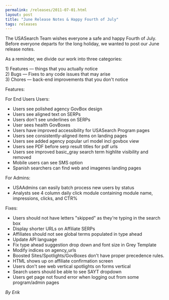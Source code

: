 ```yaml
---
permalink: /releases/2011-07-01.html
layout: post
title: "June Release Notes & Happy Fourth of July"
tags: releases
---
```

<p><span><span>The USASearch Team wishes everyone a safe and happy Fourth of July. Before everyone departs for the long holiday, we wanted to post our June release notes.</span><br/></span></p>
<p>As a reminder, we divide our work into three categories:</p>
<p>1) Features — things that you actually notice<br/>2) Bugs — Fixes to any code issues that may arise <br/>3) Chores — back-end improvements that you don't notice </p>
<p>Features:</p>
<p>For End Users Users:</p>
<ul><li>Users see polished agency GovBox design</li>
<li>Users see aligned text on SERPs</li>
<li>Users don't see underlines on SERPs</li>
<li>User sees health GovBoxes</li>
<li>Users have improved accessibility for USASearch Program pages</li>
<li>Users see consistently-aligned items on landing pages</li>
<li>Users see added agency popular url model incl govbox view</li>
<li>Users see PDF before serp result titles for pdf urls</li>
<li>Users see improved basic_gray search term highlite visibility and removed</li>
<li>Mobile users can see SMS option</li>
<li>Spanish searchers can find web and imagenes landing pages</li>
</ul><p>For Admins:</p>
<ul><li>USAAdmins can easily batch process new users by status</li>
<li>Analysts see 4 column daily click module containing module name, impressions, clicks, and CTR% </li>
</ul><p>Fixes:</p>
<ul><li>Users should not have letters "skipped" as they're typing in the search box</li>
<li>Display shorter URLs on Affiliate SERPs</li>
<li>Affiliates should not see global terms populated in type ahead</li>
<li>Update API language</li>
<li>Fix type ahead suggestion drop down and font size in Grey Template</li>
<li>Modify indices on agency_urls</li>
<li>Boosted Sites/Spotlights/GovBoxes don't have proper precedence rules.</li>
<li>HTML shows up on affiliate confirmation screen</li>
<li>Users don't see web vertical spotlights on forms vertical</li>
<li>Search users should be able to see SAYT dropdown</li>
<li>Users get page not found error when logging out from some program/admin pages</li>
</ul><p><em>By Erik</em></p>
